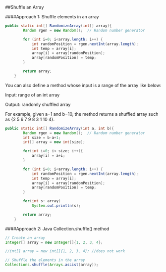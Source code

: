 ##Shuffle an Array

####Approach 1: Shuffle elements in an array

```java
public static int[] RandomizeArray(int[] array){
		Random rgen = new Random();  // Random number generator

		for (int i=0; i<array.length; i++) {
		    int randomPosition = rgen.nextInt(array.length);
		    int temp = array[i];
		    array[i] = array[randomPosition];
		    array[randomPosition] = temp;
		}

		return array;
	}
```

You can also define a method whose input is a range of the array like below:

Input: range of an int array

Output: randomly shuffled array

For example, given a=1 and b=10, the method returns a shuffled array such as {2 5 6 7 9 8 3 1 10 4}.

```java
public static int[] RandomizeArray(int a, int b){
		Random rgen = new Random();  // Random number generator
		int size = b-a+1;
		int[] array = new int[size];

		for(int i=0; i< size; i++){
			array[i] = a+i;
		}

		for (int i=0; i<array.length; i++) {
		    int randomPosition = rgen.nextInt(array.length);
		    int temp = array[i];
		    array[i] = array[randomPosition];
		    array[randomPosition] = temp;
		}

		for(int s: array)
			System.out.println(s);

		return array;
	}
```

####Approach 2: Java Collection.shuffle() method

```java
// Create an array
Integer[] array = new Integer[]{1, 2, 3, 4};

//int[] array = new int[]{1, 2, 3, 4}; //does not work

// Shuffle the elements in the array
Collections.shuffle(Arrays.asList(array));
```
